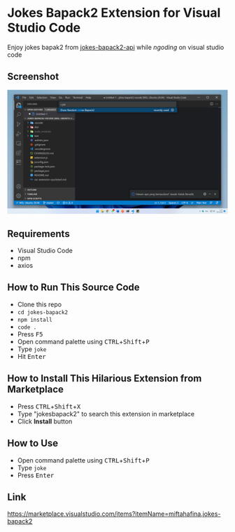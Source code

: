 # Jokes Bapack2 Extension for Visual Studio Code
Enjoy jokes bapak2 from [jokes-bapack2-api](https://github.com/andhikayuana/jokes-bapack2-api) while _ngoding_ on visual studio code

## Screenshot
![Screenshot Jokes Bapack2 Visual Studio Code Extension](https://github.com/miftahafina/jokes-bapack2-vscode/raw/master/img/screenshot.png "Screenshot Jokes Bapack2 Visual Studio Code Extension")

## Requirements
- Visual Studio Code
- npm
- axios

## How to Run This Source Code
- Clone this repo
- ```cd jokes-bapack2```
- ```npm install```
- ```code .```
- Press <kbd>F5</kbd>
- Open command palette using <kbd>CTRL</kbd>+<kbd>Shift</kbd>+<kbd>P</kbd>
- Type ```joke```
- Hit <kbd>Enter</kbd>

## How to Install This Hilarious Extension from Marketplace
- Press <kbd>CTRL</kbd>+<kbd>Shift</kbd>+<kbd>X</kbd>
- Type "jokesbapack2" to search this extension in marketplace
- Click **Install** button

## How to Use
- Open command palette using <kbd>CTRL</kbd>+<kbd>Shift</kbd>+<kbd>P</kbd>
- Type ```joke```
- Press <kbd>Enter</kbd>

## Link
https://marketplace.visualstudio.com/items?itemName=miftahafina.jokes-bapack2


